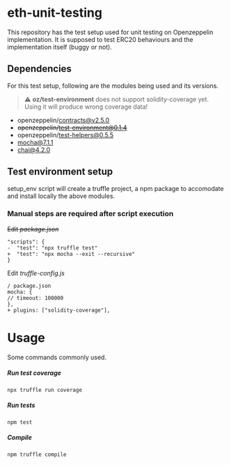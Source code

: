 # eth-unit-testing

This repository has the test setup used for unit testing on Openzeppelin implementation. It is supposed to test ERC20 behaviours and the implementation itself (buggy or not).

## Dependencies

For this test setup, following are the modules being used and its versions.
> :warning: **oz/test-environment** does not support solidity-coverage yet. Using it will produce wrong coverage data!

* openzeppelin/contracts@v2.5.0
* ~~openzeppelin/test-environment@0.1.4~~
* openzeppelin/test-helpers@0.5.5
* mocha@7.1.1
* chai@4.2.0

## Test environment setup

setup_env script will create a truffle project, a npm package to accomodate and install locally the above modules.

### Manual steps are required after script execution

~~Edit *package.json*~~

    "scripts": {
    -  "test": "npx truffle test"
    +  "test": "npx mocha --exit --recursive"
    }
    
Edit *truffle-config.js*
    
    / package.json
    mocha: {
    // timeout: 100000
    },
    + plugins: ["solidity-coverage"],
    
# Usage

Some commands commonly used.

##### Run test coverage 
    npx truffle run coverage 
##### Run tests
    npm test
##### Compile
    npm truffle compile
